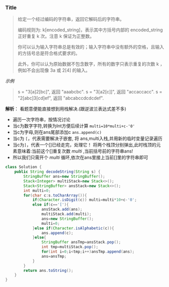 ### Title

>给定一个经过编码的字符串，返回它解码后的字符串。
>
>编码规则为: k[encoded_string]，表示其中方括号内部的 encoded_string 正好重复 k 次。注意 k 保证为正整数。
>
>你可以认为输入字符串总是有效的；输入字符串中没有额外的空格，且输入的方括号总是符合格式要求的。
>
>此外，你可以认为原始数据不包含数字，所有的数字只表示重复的次数 k ，例如不会出现像 3a 或 2[4] 的输入。
>

*示例*

> s = "3[a]2[bc]", 返回 "aaabcbc".
> s = "3[a2[c]]", 返回 "accaccacc".
> s = "2[abc]3[cd]ef", 返回 "abcabccdcdcdef".

**解析**： 看题意便能直接想到用栈解决.(跟逆波兰表达式差不多)

* 遍历一次字符串，按情况讨论
* 当c为数字字符,转换为Int方便后续计算 `multi=10*multi+c-'0'`
* 当c为字母,则在ans尾部添加c  `ans.append(c)`
* 当c为 `[`，代表需要解决子嵌套, 将 ans,multi入栈,并用新的临时变量记录遍历
* 当c为`]`，代表一个[]已经走完，处理它！ 将两个栈顶分别弹出,此时栈顶的元素意味着:当前这个[]重复次数 *multi* ,当前括号前的字符串ans!
* 所以我们只需开个 *multi* 循环,依次在ans里接上当前[]里的字符串即可



```java
class Solution {
    public String decodeString(String s) {
        StringBuffer ans=new StringBuffer();
        Stack<Integer> multiStack=new Stack<>();
        Stack<StringBuffer> ansStack=new Stack<>();
        int multi=0;
        for(char c:s.toCharArray()){
            if(Character.isDigit(c)) multi=multi*10+c-'0';
            else if(c=='['){
                ansStack.add(ans);
                multiStack.add(multi);
                ans=new StringBuffer();
                multi=0;
            }else if(Character.isAlphabetic(c)){
                ans.append(c);
            }else{
                StringBuffer ansTmp=ansStack.pop();
                int tmp=multiStack.pop();
                for(int i=0;i<tmp;i++)ansTmp.append(ans);
                ans=ansTmp;
            }
        }
        return ans.toString();
    }
}
```

